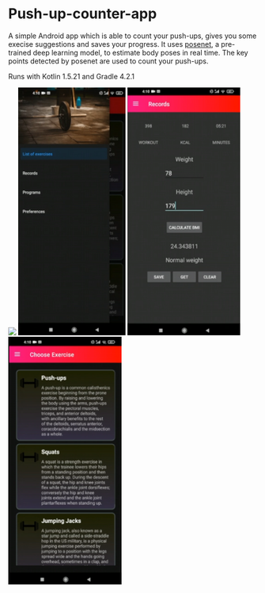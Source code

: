 # Push-up-counter-app

A simple Android app which is able to count your push-ups, gives you some execise suggestions and saves your progress.
It uses [posenet](https://github.com/tensorflow/examples/tree/master/lite/examples/posenet/android "Posenet"), a pre-trained deep learning model, to estimate body poses in real time.
The key points detected by posenet are used to count your push-ups.

Runs with Kotlin 1.5.21 and Gradle 4.2.1

<img src='screenshots/WorkoutApp demo.gif' height='500'>
<img src='screenshots/menu.png ' height='500'>
<img src='screenshots/records.png ' height='500'>
<img src='screenshots/exercises.png ' height='500'>

